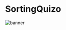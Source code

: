 # SortingQuizo

![banner](https://user-images.githubusercontent.com/76642252/122047572-ee197d80-cdfd-11eb-9508-2ec099ab8a87.png)

